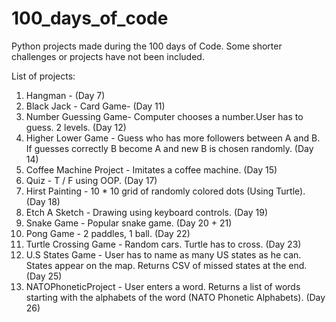 # 100_days_of_code

Python projects made during the 100 days of Code. Some shorter challenges or projects have not been included.

List of projects:
1. Hangman - (Day 7)
2. Black Jack - Card Game-  (Day 11)
3. Number Guessing Game- Computer chooses a number.User has to guess. 2 levels. (Day 12)
4. Higher Lower Game - Guess who has more followers between A and B. If guesses correctly B become A and new B is chosen randomly.  (Day 14)
5. Coffee Machine Project - Imitates a coffee machine. (Day 15)
6. Quiz - T / F using OOP. (Day 17)
7. Hirst Painting - 10 * 10 grid of randomly colored dots (Using Turtle). (Day 18)
8. Etch A Sketch - Drawing using keyboard controls. (Day 19)
9. Snake Game - Popular snake game. (Day 20 + 21)
10. Pong Game - 2 paddles, 1 ball. (Day 22) 
11. Turtle Crossing Game - Random cars. Turtle has to cross. (Day 23)
12. U.S States Game - User has to name as many US states as he can. States appear on the map. Returns CSV of missed states at the end. (Day 25) 
13. NATOPhoneticProject - User enters a word. Returns a list of words starting with the alphabets of the word (NATO Phonetic Alphabets). (Day 26)
